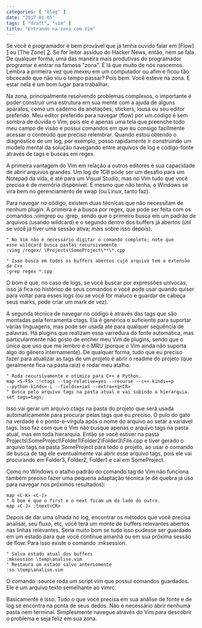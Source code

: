 ```yaml
---
categories: [ "blog" ]
date: "2017-01-05"
tags: [ "draft", "vim" ]
title: "Entrando na zona com Vim"
---
```

Se você é programador é bem provável que já tenha ouvido falar em
[Flow] [1] ou [The Zone] [2]. Se for leitor assíduo do Hacker News,
então, nem se fala. De qualquer forma, uma das maneira mais produtivas
do programador programar é entrar na famosa "zona". É lá que muito
de nós nascemos. Lembra a primeira vez que mexeu em um computador ou
afim e ficou tão obcecado que não viu o tempo passar? Pois bem. Você
esteve na zona. E estar nela é um bom lugar para trabalhar.

Na zona, principalmente resolvendo problemas complexos, o importante
é poder construir uma estrutura em sua mente com a ajuda de alguns
aparatos, como um caderno de anotações, stickers, lousa ou seu editor
preferido. Meu editor preferido para navegar (flow) por um código é sem
sombra de dúvida o Vim, pois ele é apenas uma tela que preenche todo meu
campo de visão e possui comandos em que eu consigo facilmente acessar o
conteúdo que preciso relembrar. Quando estou obtendo o diagnóstico de
um log, por exemplo, posso rapidamente ir construindo um modelo mental
da solução navegando entre arquivos de log e código-fonte através
de tags e buscas em regex.

A primeira vantagem do Vim em relação a outros editores é sua
capacidade de abrir arquivos grandes. Um log de 1GB pode ser um desafio
para um Notepad da vida, e até para um Visual Studio, mas no Vim tudo
que você precisa é de memória disponível. E mesmo que não tenha,
o Windows se vira bem no gerenciamento de swap (ou Linux, tanto faz).

Para navegar no código, existem duas técnicas que não necessitam de
nenhum plugin. A primeira é a busca por regex, que pode ser feita com
os comandos :vimgrep ou :grep, sendo que o primeiro busca em um padrão
de arquivos (usando wildcard) e o segundo dentro dos buffers já abertos
(útil se você já tiver uma sessão ativa; mais sobre isso depois).

    " No Vim não é necessário digitar o comando completo; note que
    esse wildcard busca pastas recursivamente
    :vimg /regex/ \Projects\SomeProject\**\*.cpp
    
    " Isso busca em todos os buffers abertos cujo arquivo tem a extensão
    de C++
    :grep regex *.cpp

O bom é que, no caso de logs, se você buscar por expressões unívocas,
isso já fica no histórico de seus comandos e você pode usar quando
quiser para voltar para esses logs (ou se você for maluco e guardar de
cabeça seus marks, pode criar um mark de vez).

A segunda técnica de navegar no código é através das tags que
são montadas pela ferramenta ctags. Ela é genérica o suficiente
para suportar várias linguagens, mas pode ser usada até para qualquer
sequência de palavras. Há plugins que realizam essa varredura do fonte
automática, mas particularmente não gosto de encher meu Vim de plugins,
sendo que o único que uso que me lembro é o MRU (porque o Vim ainda
não suporta algo do gênero internamente). De qualquer forma, tudo que
eu preciso fazer para atualizar as tags de um projeto é abrir o readme
do projeto (que geralmente fica na pasta raiz) e rodar meu atalho.

    " Roda recursivamente e otimiza para C++ e Python.
    map <S-F5> :!ctags --tag-relative=yes --recurse --c++-kinds=+p
    --python-kinds=-i --fields=+iaS --extra=+q<CR>
    " Busca pelo arquivo tags na pasta atual e vai subindo a hierarquia.
    set tags=tags;

Isso vai gerar um arquivo ctags na pasta do projeto que será usada
automaticamente para procurar pelas tags que eu preciso. O pulo do gato
na verdade é o ponto-e-vírgula após o nome do arquivo ao setar a
variável tags. Isso faz com que o Vim não busque apenas o arquivo tags
na pasta atual, mas em toda hierarquia. Então se você estiver na pasta
Projects\SomeProject\Folder1\Folder2\Folder3\File.cpp e tiver gerado o
arquivo tags na pasta SomeProject para todo o projeto, ao usar o comando
de busca de tag ele eventualmente vai abrir esse arquivo tags, pois ele
vai procurando em Folder3, Folder2, Folder1 e cai em SomeProject.

Como no Windows o atalho padrão do comando tag do Vim não funciona
também preciso fazer uma pequena adaptação técnica (e de quebra já
uso para navegar nos próximos resultados):

    map <C-K> <C-]>
    " O bom é que o first e o next ficam um do lado do outro.
    map <C-J> :tnext<CR>

Depois de dar uma olhada no log, encontrar os métodos que você precisa
analisar, seu fluxo, etc, você terá um monte de buffers relevantes
abertos nas linhas relevantes. Seria muito bom se tudo isso pudesse ser
guardado em um estado para que você continue amanhã ou em sua próxima
sessão de flow. Para isso existe o comando :mksession.

    " Salva estado atual dos buffers
    :mksession \temp\analise.vim
    " Restaura um estado salvo anteriomente
    :so \temp\analise.vim

O comando :source roda um script vim que possui comandos guardados. Ele
é um arquivo texto semelhante ao vimrc.

Basicamente é isso. Tudo o que você precisa em sua análise de fonte
e de log se encontra na ponta de seus dedos. Não é necessário abrir
nenhuma pasta nem terminal. Simplesmente navegue através do Vim para
descobrir o problema e seja feliz em sua zona.

[1]: https://en.wikipedia.org/wiki/Flow(psychology)
[2]: https://hn.algolia.com/?query=the%20zone
